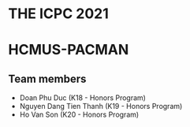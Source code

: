 # THE ICPC 2021

# HCMUS-PACMAN

## Team members
* Doan Phu Duc (K18 - Honors Program)
* Nguyen Dang Tien Thanh (K19 - Honors Program)
* Ho Van Son (K20 - Honors Program)
